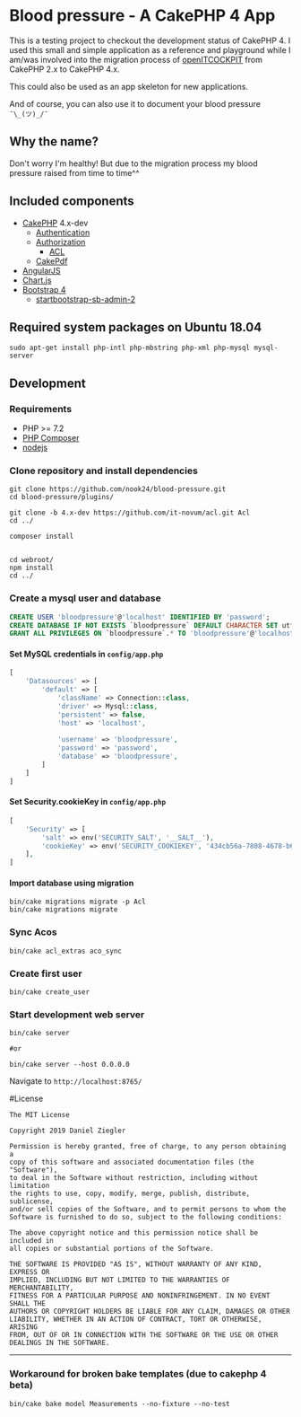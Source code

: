 # Blood pressure - A CakePHP 4 App

This is a testing project to checkout the development status of CakePHP 4.
I used this small and simple application as a reference and playground while I am/was involved
into the migration process of [openITCOCKPIT](https://github.com/it-novum/openITCOCKPIT)
from CakePHP 2.x to CakePHP 4.x. 

This could also be used as an app skeleton for new applications.

And of course, you can also use it to document your blood pressure `¯\_(ツ)_/¯`

## Why the name?
Don't worry I'm healthy!
But due to the migration process my blood pressure raised from time to time^^


## Included components

- [CakePHP](https://github.com/cakephp/cakephp) 4.x-dev
    - [Authentication](https://book.cakephp.org/authentication/1.1/en/)
    - [Authorization](https://book.cakephp.org/authorization/1.1/en/request-authorization-middleware.html)
        - [ACL](https://github.com/it-novum/acl/tree/4.x-dev)
    - [CakePdf](https://github.com/FriendsOfCake/CakePdf)
- [AngularJS](https://angularjs.org/)
- [Chart.js](https://www.chartjs.org/)
- [Bootstrap 4](https://github.com/twbs/bootstrap)
    - [startbootstrap-sb-admin-2](https://github.com/BlackrockDigital/startbootstrap-sb-admin-2)

## Required system packages on Ubuntu 18.04
````
sudo apt-get install php-intl php-mbstring php-xml php-mysql mysql-server
````

## Development

### Requirements
 - PHP >= 7.2
 - [PHP Composer](https://getcomposer.org/)
 - [nodejs](https://nodejs.org/en/)

### Clone repository and install dependencies
```
git clone https://github.com/nook24/blood-pressure.git
cd blood-pressure/plugins/

git clone -b 4.x-dev https://github.com/it-novum/acl.git Acl
cd ../

composer install


cd webroot/
npm install
cd ../
```

### Create a mysql user and database
```SQL
CREATE USER 'bloodpressure'@'localhost' IDENTIFIED BY 'password';
CREATE DATABASE IF NOT EXISTS `bloodpressure` DEFAULT CHARACTER SET utf8mb4 DEFAULT COLLATE utf8mb4_general_ci;
GRANT ALL PRIVILEGES ON `bloodpressure`.* TO 'bloodpressure'@'localhost';
```

#### Set MySQL credentials in `config/app.php`
```PHP
[
    'Datasources' => [
        'default' => [
            'className' => Connection::class,
            'driver' => Mysql::class,
            'persistent' => false,
            'host' => 'localhost',
        
            'username' => 'bloodpressure',
            'password' => 'password',
            'database' => 'bloodpressure',
        ]
    ]
]
```

#### Set Security.cookieKey in `config/app.php`
```PHP
[
    'Security' => [
        'salt' => env('SECURITY_SALT', '__SALT__'),
        'cookieKey' => env('SECURITY_COOKIEKEY', '434cb56a-7808-4678-b649-db51e4d32629'),
    ],
]
```

#### Import database using migration
```
bin/cake migrations migrate -p Acl
bin/cake migrations migrate
```

### Sync Acos
```
bin/cake acl_extras aco_sync
```

### Create first user
```
bin/cake create_user
```

### Start development web server
````
bin/cake server

#or

bin/cake server --host 0.0.0.0
````

Navigate to `http://localhost:8765/`

#License
```
The MIT License

Copyright 2019 Daniel Ziegler

Permission is hereby granted, free of charge, to any person obtaining a
copy of this software and associated documentation files (the "Software"),
to deal in the Software without restriction, including without limitation
the rights to use, copy, modify, merge, publish, distribute, sublicense,
and/or sell copies of the Software, and to permit persons to whom the
Software is furnished to do so, subject to the following conditions:

The above copyright notice and this permission notice shall be included in
all copies or substantial portions of the Software.

THE SOFTWARE IS PROVIDED "AS IS", WITHOUT WARRANTY OF ANY KIND, EXPRESS OR
IMPLIED, INCLUDING BUT NOT LIMITED TO THE WARRANTIES OF MERCHANTABILITY,
FITNESS FOR A PARTICULAR PURPOSE AND NONINFRINGEMENT. IN NO EVENT SHALL THE
AUTHORS OR COPYRIGHT HOLDERS BE LIABLE FOR ANY CLAIM, DAMAGES OR OTHER
LIABILITY, WHETHER IN AN ACTION OF CONTRACT, TORT OR OTHERWISE, ARISING
FROM, OUT OF OR IN CONNECTION WITH THE SOFTWARE OR THE USE OR OTHER
DEALINGS IN THE SOFTWARE.
```

---

### Workaround for broken bake templates (due to cakephp 4 beta)
````
bin/cake bake model Measurements --no-fixture --no-test
````

